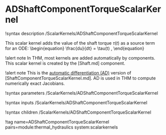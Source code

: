 # ADShaftComponentTorqueScalarKernel

!syntax description /ScalarKernels/ADShaftComponentTorqueScalarKernel

This scalar kernel adds the value of the shaft torque $\tau(t)$ as a source term for an ODE:
\begin{equation}
  \frac{du}{dt} = \tau(t) \,
\end{equation}

!alert note
In THM, most kernels are added automatically by components. This scalar kernel is created by the
[Shaft.md] component.

!alert note
This is the [automatic differentiation (AD)](automatic_differentiation/index.md) version of [ShaftComponentTorqueScalarKernel.md].
AD is used in THM to compute numerically exact Jacobians.

!syntax parameters /ScalarKernels/ADShaftComponentTorqueScalarKernel

!syntax inputs /ScalarKernels/ADShaftComponentTorqueScalarKernel

!syntax children /ScalarKernels/ADShaftComponentTorqueScalarKernel

!tag name=ADShaftComponentTorqueScalarKernel pairs=module:thermal_hydraulics system:scalarkernels

